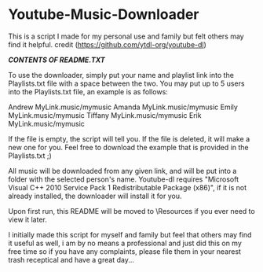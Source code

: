 # Youtube-Music-Downloader
This is a script I made for my personal use and family but felt others may find it helpful. credit (https://github.com/ytdl-org/youtube-dl)


_____CONTENTS OF README.TXT_____

To use the downloader, simply put your name and playlist link into the Playlists.txt file with a space
between the two. You may put up to 5 users into the Playlists.txt file, an example is as follows:

Andrew MyLink.music/mymusic
Amanda MyLink.music/mymusic
Emily MyLink.music/mymusic
Tiffany MyLink.music/mymusic
Erik MyLink.music/mymusic

If the file is empty, the script will tell you. If the file is deleted, it will make a new one for you.
Feel free to download the example that is provided in the Playlists.txt ;)

All music will be downloaded from any given link, and will be put into a folder with the selected person's name.
Youtube-dl requires "Microsoft Visual C++ 2010 Service Pack 1 Redistributable Package (x86)", if it is not
already installed, the downloader will install it for you.

Upon first run, this README will be moved to \Resources if you ever need to view it later.

I initially made this script for myself and family but feel that others may find it useful as well, i am by no
means a professional and just did this on my free time so if you have any complaints, please file them in your
nearest trash receptical and have a great day...
